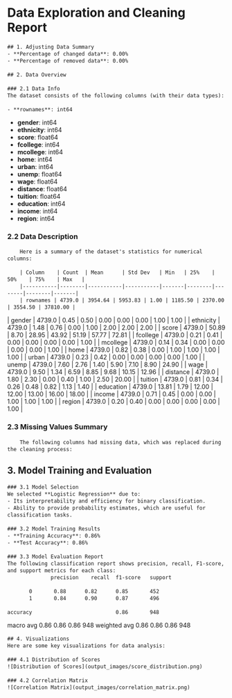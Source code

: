 # Data Exploration and Cleaning Report

    ## 1. Adjusting Data Summary
    - **Percentage of changed data**: 0.00%
    - **Percentage of removed data**: 0.00%

    ## 2. Data Overview

    ### 2.1 Data Info
    The dataset consists of the following columns (with their data types):

    - **rownames**: int64
- **gender**: int64
- **ethnicity**: int64
- **score**: float64
- **fcollege**: int64
- **mcollege**: int64
- **home**: int64
- **urban**: int64
- **unemp**: float64
- **wage**: float64
- **distance**: float64
- **tuition**: float64
- **education**: int64
- **income**: int64
- **region**: int64

### 2.2 Data Description
        Here is a summary of the dataset's statistics for numerical columns:

        | Column    | Count  | Mean      | Std Dev   | Min   | 25%    | 50%    | 75%    | Max   |
        |-----------|--------|-----------|-----------|-------|--------|--------|--------|-------|
        | rownames | 4739.0 | 3954.64 | 5953.83 | 1.00 | 1185.50 | 2370.00 | 3554.50 | 37810.00 |
| gender | 4739.0 | 0.45 | 0.50 | 0.00 | 0.00 | 0.00 | 1.00 | 1.00 |
| ethnicity | 4739.0 | 1.48 | 0.76 | 0.00 | 1.00 | 2.00 | 2.00 | 2.00 |
| score | 4739.0 | 50.89 | 8.70 | 28.95 | 43.92 | 51.19 | 57.77 | 72.81 |
| fcollege | 4739.0 | 0.21 | 0.41 | 0.00 | 0.00 | 0.00 | 0.00 | 1.00 |
| mcollege | 4739.0 | 0.14 | 0.34 | 0.00 | 0.00 | 0.00 | 0.00 | 1.00 |
| home | 4739.0 | 0.82 | 0.38 | 0.00 | 1.00 | 1.00 | 1.00 | 1.00 |
| urban | 4739.0 | 0.23 | 0.42 | 0.00 | 0.00 | 0.00 | 0.00 | 1.00 |
| unemp | 4739.0 | 7.60 | 2.76 | 1.40 | 5.90 | 7.10 | 8.90 | 24.90 |
| wage | 4739.0 | 9.50 | 1.34 | 6.59 | 8.85 | 9.68 | 10.15 | 12.96 |
| distance | 4739.0 | 1.80 | 2.30 | 0.00 | 0.40 | 1.00 | 2.50 | 20.00 |
| tuition | 4739.0 | 0.81 | 0.34 | 0.26 | 0.48 | 0.82 | 1.13 | 1.40 |
| education | 4739.0 | 13.81 | 1.79 | 12.00 | 12.00 | 13.00 | 16.00 | 18.00 |
| income | 4739.0 | 0.71 | 0.45 | 0.00 | 0.00 | 1.00 | 1.00 | 1.00 |
| region | 4739.0 | 0.20 | 0.40 | 0.00 | 0.00 | 0.00 | 0.00 | 1.00 |

### 2.3 Missing Values Summary
        The following columns had missing data, which was replaced during the cleaning process:

        
## 3. Model Training and Evaluation

    ### 3.1 Model Selection
    We selected **Logistic Regression** due to:
    - Its interpretability and efficiency for binary classification.
    - Ability to provide probability estimates, which are useful for classification tasks.

    ### 3.2 Model Training Results
    - **Training Accuracy**: 0.86%
    - **Test Accuracy**: 0.86%

    ### 3.3 Model Evaluation Report
    The following classification report shows precision, recall, F1-score, and support metrics for each class:
                  precision    recall  f1-score   support

           0       0.88      0.82      0.85       452
           1       0.84      0.90      0.87       496

    accuracy                           0.86       948
   macro avg       0.86      0.86      0.86       948
weighted avg       0.86      0.86      0.86       948


    ## 4. Visualizations
    Here are some key visualizations for data analysis:

    ### 4.1 Distribution of Scores
    ![Distribution of Scores](output_images/score_distribution.png)

    ### 4.2 Correlation Matrix
    ![Correlation Matrix](output_images/correlation_matrix.png)
    